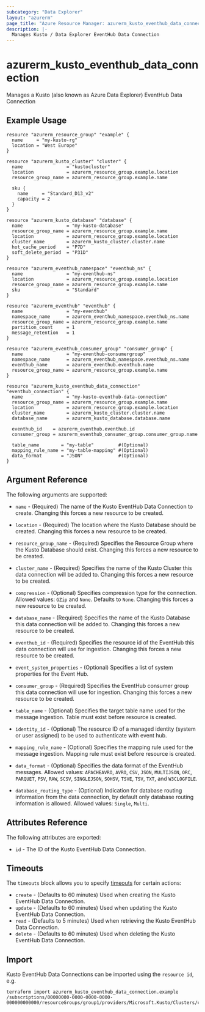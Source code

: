 ```yaml
---
subcategory: "Data Explorer"
layout: "azurerm"
page_title: "Azure Resource Manager: azurerm_kusto_eventhub_data_connection"
description: |-
  Manages Kusto / Data Explorer EventHub Data Connection
---
```


# azurerm_kusto_eventhub_data_connection

Manages a Kusto (also known as Azure Data Explorer) EventHub Data Connection

## Example Usage

```hcl
resource "azurerm_resource_group" "example" {
  name     = "my-kusto-rg"
  location = "West Europe"
}

resource "azurerm_kusto_cluster" "cluster" {
  name                = "kustocluster"
  location            = azurerm_resource_group.example.location
  resource_group_name = azurerm_resource_group.example.name

  sku {
    name     = "Standard_D13_v2"
    capacity = 2
  }
}

resource "azurerm_kusto_database" "database" {
  name                = "my-kusto-database"
  resource_group_name = azurerm_resource_group.example.name
  location            = azurerm_resource_group.example.location
  cluster_name        = azurerm_kusto_cluster.cluster.name
  hot_cache_period    = "P7D"
  soft_delete_period  = "P31D"
}

resource "azurerm_eventhub_namespace" "eventhub_ns" {
  name                = "my-eventhub-ns"
  location            = azurerm_resource_group.example.location
  resource_group_name = azurerm_resource_group.example.name
  sku                 = "Standard"
}

resource "azurerm_eventhub" "eventhub" {
  name                = "my-eventhub"
  namespace_name      = azurerm_eventhub_namespace.eventhub_ns.name
  resource_group_name = azurerm_resource_group.example.name
  partition_count     = 1
  message_retention   = 1
}

resource "azurerm_eventhub_consumer_group" "consumer_group" {
  name                = "my-eventhub-consumergroup"
  namespace_name      = azurerm_eventhub_namespace.eventhub_ns.name
  eventhub_name       = azurerm_eventhub.eventhub.name
  resource_group_name = azurerm_resource_group.example.name
}

resource "azurerm_kusto_eventhub_data_connection" "eventhub_connection" {
  name                = "my-kusto-eventhub-data-connection"
  resource_group_name = azurerm_resource_group.example.name
  location            = azurerm_resource_group.example.location
  cluster_name        = azurerm_kusto_cluster.cluster.name
  database_name       = azurerm_kusto_database.database.name

  eventhub_id    = azurerm_eventhub.eventhub.id
  consumer_group = azurerm_eventhub_consumer_group.consumer_group.name

  table_name        = "my-table"         #(Optional)
  mapping_rule_name = "my-table-mapping" #(Optional)
  data_format       = "JSON"             #(Optional)
}
```

## Argument Reference

The following arguments are supported:

* `name` - (Required) The name of the Kusto EventHub Data Connection to create. Changing this forces a new resource to be created.

* `location` - (Required) The location where the Kusto Database should be created. Changing this forces a new resource to be created.

* `resource_group_name` - (Required) Specifies the Resource Group where the Kusto Database should exist. Changing this forces a new resource to be created.

* `cluster_name` - (Required) Specifies the name of the Kusto Cluster this data connection will be added to. Changing this forces a new resource to be created.

* `compression` - (Optional) Specifies compression type for the connection. Allowed values: `GZip` and `None`. Defaults to `None`. Changing this forces a new resource to be created.

* `database_name` - (Required) Specifies the name of the Kusto Database this data connection will be added to. Changing this forces a new resource to be created.

* `eventhub_id` - (Required) Specifies the resource id of the EventHub this data connection will use for ingestion. Changing this forces a new resource to be created.

* `event_system_properties` - (Optional) Specifies a list of system properties for the Event Hub.

* `consumer_group` - (Required) Specifies the EventHub consumer group this data connection will use for ingestion. Changing this forces a new resource to be created.

* `table_name` - (Optional) Specifies the target table name used for the message ingestion. Table must exist before resource is created.

* `identity_id` - (Optional) The resource ID of a managed identity (system or user assigned) to be used to authenticate with event hub.

* `mapping_rule_name` - (Optional) Specifies the mapping rule used for the message ingestion. Mapping rule must exist before resource is created.

* `data_format` - (Optional) Specifies the data format of the EventHub messages. Allowed values: `APACHEAVRO`, `AVRO`, `CSV`, `JSON`, `MULTIJSON`, `ORC`, `PARQUET`, `PSV`, `RAW`, `SCSV`, `SINGLEJSON`, `SOHSV`, `TSVE`, `TSV`, `TXT`, and `W3CLOGFILE`.

* `database_routing_type` - (Optional) Indication for database routing information from the data connection, by default only database routing information is allowed. Allowed values: `Single`, `Multi`.

## Attributes Reference

The following attributes are exported:

* `id` - The ID of the Kusto EventHub Data Connection.

## Timeouts



The `timeouts` block allows you to specify [timeouts](https://www.terraform.io/language/resources/syntax#operation-timeouts) for certain actions:

* `create` - (Defaults to 60 minutes) Used when creating the Kusto EventHub Data Connection.
* `update` - (Defaults to 60 minutes) Used when updating the Kusto EventHub Data Connection.
* `read` - (Defaults to 5 minutes) Used when retrieving the Kusto EventHub Data Connection.
* `delete` - (Defaults to 60 minutes) Used when deleting the Kusto EventHub Data Connection.

## Import

Kusto EventHub Data Connections can be imported using the `resource id`, e.g.

```shell
terraform import azurerm_kusto_eventhub_data_connection.example /subscriptions/00000000-0000-0000-0000-000000000000/resourceGroups/group1/providers/Microsoft.Kusto/Clusters/cluster1/Databases/database1/DataConnections/eventHubConnection1
```
